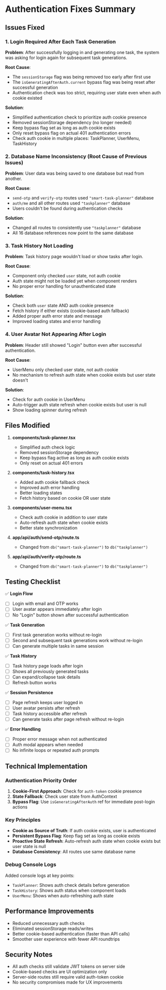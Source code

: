# Authentication Fixes Summary

## Issues Fixed

### 1. **Login Required After Each Task Generation**

**Problem**: After successfully logging in and generating one task, the system was asking for login again for subsequent task generations.

**Root Cause**:

- The `sessionStorage` flag was being removed too early after first use
- The `isGeneratingAfterAuth.current` bypass flag was being reset after successful generation
- Authentication check was too strict, requiring user state even when auth cookie existed

**Solution**:

- Simplified authentication check to prioritize auth cookie presence
- Removed sessionStorage dependency (no longer needed)
- Keep bypass flag set as long as auth cookie exists
- Only reset bypass flag on actual 401 authentication errors
- Check auth cookie in multiple places: TaskPlanner, UserMenu, TaskHistory

### 2. **Database Name Inconsistency (Root Cause of Previous Issues)**

**Problem**: User data was being saved to one database but read from another.

**Root Cause**:

- `send-otp` and `verify-otp` routes used `"smart-task-planner"` database
- `auth/me` and all other routes used `"taskplanner"` database
- Users couldn't be found during authentication checks

**Solution**:

- Changed all routes to consistently use `"taskplanner"` database
- All 16 database references now point to the same database

### 3. **Task History Not Loading**

**Problem**: Task history page wouldn't load or show tasks after login.

**Root Cause**:

- Component only checked `user` state, not auth cookie
- Auth state might not be loaded yet when component renders
- No proper error handling for unauthenticated state

**Solution**:

- Check both `user` state AND auth cookie presence
- Fetch history if either exists (cookie-based auth fallback)
- Added proper auth error state and message
- Improved loading states and error handling

### 4. **User Avatar Not Appearing After Login**

**Problem**: Header still showed "Login" button even after successful authentication.

**Root Cause**:

- UserMenu only checked user state, not auth cookie
- No mechanism to refresh auth state when cookie exists but user state doesn't

**Solution**:

- Check for auth cookie in UserMenu
- Auto-trigger auth state refresh when cookie exists but user is null
- Show loading spinner during refresh

## Files Modified

1. **components/task-planner.tsx**

   - Simplified auth check logic
   - Removed sessionStorage dependency
   - Keep bypass flag active as long as auth cookie exists
   - Only reset on actual 401 errors

2. **components/task-history.tsx**

   - Added auth cookie fallback check
   - Improved auth error handling
   - Better loading states
   - Fetch history based on cookie OR user state

3. **components/user-menu.tsx**

   - Check auth cookie in addition to user state
   - Auto-refresh auth state when cookie exists
   - Better state synchronization

4. **app/api/auth/send-otp/route.ts**

   - Changed from `db("smart-task-planner")` to `db("taskplanner")`

5. **app/api/auth/verify-otp/route.ts**
   - Changed from `db("smart-task-planner")` to `db("taskplanner")`

## Testing Checklist

✅ **Login Flow**

- [ ] Login with email and OTP works
- [ ] User avatar appears immediately after login
- [ ] No "Login" button shown after successful authentication

✅ **Task Generation**

- [ ] First task generation works without re-login
- [ ] Second and subsequent task generations work without re-login
- [ ] Can generate multiple tasks in same session

✅ **Task History**

- [ ] Task history page loads after login
- [ ] Shows all previously generated tasks
- [ ] Can expand/collapse task details
- [ ] Refresh button works

✅ **Session Persistence**

- [ ] Page refresh keeps user logged in
- [ ] User avatar persists after refresh
- [ ] Task history accessible after refresh
- [ ] Can generate tasks after page refresh without re-login

✅ **Error Handling**

- [ ] Proper error message when not authenticated
- [ ] Auth modal appears when needed
- [ ] No infinite loops or repeated auth prompts

## Technical Implementation

### Authentication Priority Order

1. **Cookie-First Approach**: Check for `auth-token` cookie presence
2. **State Fallback**: Check user state from AuthContext
3. **Bypass Flag**: Use `isGeneratingAfterAuth` ref for immediate post-login actions

### Key Principles

- **Cookie as Source of Truth**: If auth cookie exists, user is authenticated
- **Persistent Bypass Flag**: Keep flag set as long as cookie exists
- **Proactive State Refresh**: Auto-refresh auth state when cookie exists but user state is null
- **Database Consistency**: All routes use same database name

### Debug Console Logs

Added console logs at key points:

- `TaskPlanner`: Shows auth check details before generation
- `TaskHistory`: Shows auth status when component loads
- `UserMenu`: Shows when auto-refreshing auth state

## Performance Improvements

- Reduced unnecessary auth checks
- Eliminated sessionStorage reads/writes
- Better cookie-based authentication (faster than API calls)
- Smoother user experience with fewer API roundtrips

## Security Notes

- All auth checks still validate JWT tokens on server side
- Cookie-based checks are UI optimization only
- Server-side routes still require valid auth-token cookie
- No security compromises made for UX improvements
